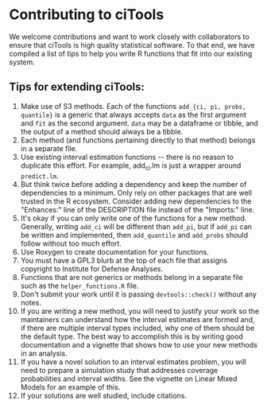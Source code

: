 Contributing to ciTools
=======================

We welcome contributions and want to work closely with collaborators to ensure that ciTools is high quality statistical software. To that end, we have compiled a list of tips to help you write R functions that fit into our existing system.

Tips for extending ciTools:
---------------------------

1.  Make use of S3 methods. Each of the functions `add_{ci, pi, probs,
     quantile}` is a generic that always accepts `data` as the first argument and `fit` as the second argument. `data` may be a dataframe or tibble, and the output of a method should always be a tibble.
2.  Each method (and functions pertaining directly to that method) belongs in a separate file.
3.  Use existing interval estimation functions -- there is no reason to duplicate this effort. For example, add<sub>ci</sub>.lm is just a wrapper around `predict.lm`.
4.  But think twice before adding a dependency and keep the number of dependencies to a minimum. Only rely on other packages that are well trusted in the R ecosystem. Consider adding new dependencies to the "Enhances:" line of the DESCRIPTION file instead of the "Imports:" line.
5.  It's okay if you can only write one of the functions for a new method. Generally, writing `add_ci` will be different than `add_pi`, but if `add_pi` can be written and implemented, then `add_quantile` and `add_probs` should follow without too much effort.
6.  Use Roxygen to create documentation for your functions.
7.  You must have a GPL3 blurb at the top of each file that assigns copyright to Institute for Defense Analyses.
8.  Functions that are not generics or methods belong in a separate file such as the `helper_functions.R` file.
9.  Don't submit your work until it is passing `devtools::check()` without any notes.
10. If you are writing a new method, you will need to justify your work so the maintainers can understand how the interval estimates are formed and, if there are multiple interval types included, why one of them should be the default type. The best way to accomplish this is by writing good documentation and a vignette that shows how to use your new methods in an analysis.
11. If you have a novel solution to an interval estimates problem, you will need to prepare a simulation study that addresses coverage probabilities and interval widths. See the vignette on Linear Mixed Models for an example of this.
12. If your solutions are well studied, include citations.

